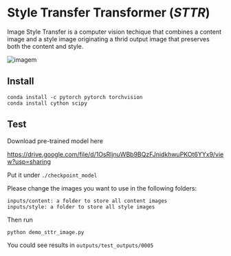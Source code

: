 # Style Transfer Transformer (*STTR*)

Image Style Transfer is a computer vision techique that combines a content image and a style image originating a thrid output image that preserves both the content and style.

![imagem](https://github.com/pedrops164/AP-STTR/assets/73351929/ba4741a7-d368-43f9-8111-4aae939dbd74) 

## Install

```
conda install -c pytorch pytorch torchvision
conda install cython scipy
```

## Test

Download pre-trained model here

https://drive.google.com/file/d/1OsRljnuWBb9BQzFJnidkhwuPKOt6YYx9/view?usp=sharing

Put it under ```./checkpoint_model```

Please change the images you want to use in the following folders:

```
inputs/content: a folder to store all content images
inputs/style: a folder to store all style images
```
Then run 

```
python demo_sttr_image.py
```

You could see results in ```outputs/test_outputs/0005```
